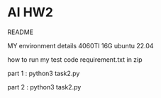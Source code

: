 # AI HW2
README

MY environment details
4060TI 16G
ubuntu 22.04



how to run my test code 
requirement.txt in zip

part 1 : python3 task2.py 

part 2 : python3 task2.py 

